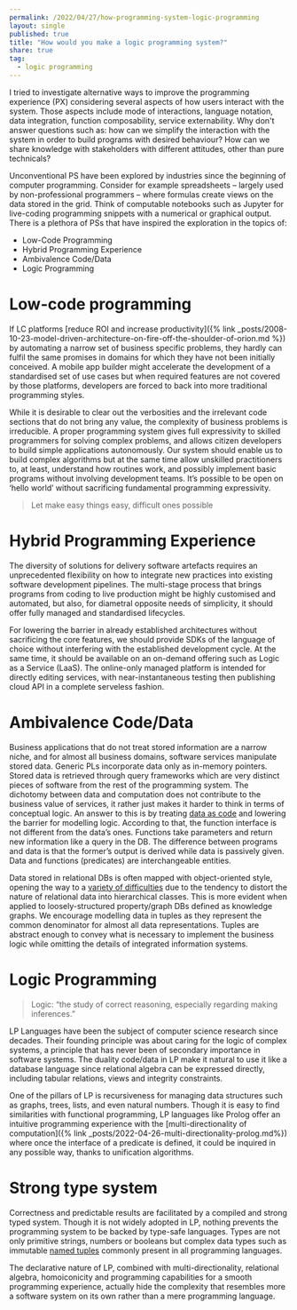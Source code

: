 ```yaml
---
permalink: /2022/04/27/how-programming-system-logic-programming
layout: single
published: true
title: "How would you make a logic programming system?"
share: true
tag:
  - logic programming
---
```

I tried to investigate alternative ways to improve the programming experience (PX) considering several aspects of how users interact with the system. Those aspects include mode of interactions, language notation, data integration, function composability, service externability. Why don't answer questions such as: how can we simplify the interaction with the system in order to build programs with desired behaviour? How can we share knowledge with stakeholders with different attitudes, other than pure technicals?

Unconventional PS have been explored by industries since the beginning of computer programming. Consider for example spreadsheets – largely used by non-professional programmers – where formulas create views on the data stored in the grid. Think of computable notebooks such as Jupyter for live-coding programming snippets with a numerical or graphical output. There is a plethora of PSs that have inspired the exploration in the topics of:

- Low-Code Programming
- Hybrid Programming Experience
- Ambivalence Code/Data
- Logic Programming

# Low-code programming

If LC platforms [reduce ROI and increase productivity]({% link _posts/2008-10-23-model-driven-architecture-on-fire-off-the-shoulder-of-orion.md %}) by automating a narrow set of business specific problems, they hardly can fulfil the same promises in domains for which they have not been initially conceived. A mobile app builder might accelerate the development of a standardised set of use cases but when required features are not covered by those platforms, developers are forced to back into more traditional programming styles.

While it is desirable to clear out the verbosities and the irrelevant code sections that do not bring any value, the complexity of business problems is irreducible. A proper programming system gives full expressivity to skilled programmers for solving complex problems, and allows citizen developers to build simple applications autonomously. Our system should enable us to build complex algorithms but at the same time allow unskilled practitioners to, at least, understand how routines work, and possibly implement basic programs without involving development teams. It’s possible to be open on ‘hello world’ without sacrificing fundamental programming expressivity.
>Let make easy things easy, difficult ones possible

# Hybrid Programming Experience

The diversity of solutions for delivery software artefacts requires an unprecedented flexibility on how to integrate new practices into existing software development pipelines. The multi-stage process that brings programs from coding to live production might be highly customised and automated, but also, for diametral opposite needs of simplicity, it should offer fully managed and standardised lifecycles.

For lowering the barrier in already established architectures without sacrificing the core features, we should provide SDKs of the language of choice without interfering with the established development cycle. At the same time, it should be available on an on-demand offering such as Logic as a Service (LaaS). The online-only managed platform is intended for directly editing services, with near-instantaneous testing then publishing cloud API in a complete serveless fashion.

# Ambivalence Code/Data

Business applications that do not treat stored information are a narrow niche, and for almost all business domains, software services manipulate stored data. Generic PLs incorporate data only as in-memory pointers. Stored data is retrieved through query frameworks which are very distinct pieces of software from the rest of the programming system. The dichotomy between data and computation does not contribute to the business value of services, it rather just makes it harder to think in terms of conceptual logic. An answer to this is by treating [data as code](https://en.wikipedia.org/wiki/Homoiconicity) and lowering the barrier for modelling logic. According to that, the function interface is not different from the data’s ones. Functions take parameters and return new information like a query in the DB. The difference between programs and data is that the former’s output is derived while data is passively given. Data and functions (predicates) are interchangeable entities.

Data stored in relational DBs is often mapped with object-oriented style, opening the way to a [variety of difficulties](https://en.wikipedia.org/wiki/Object%E2%80%93relational_impedance_mismatch) due to the tendency to distort the nature of relational data into hierarchical classes. This is more evident when applied to loosely-structured property/graph DBs defined as knowledge graphs. We encourage modelling data in tuples as they represent the common denominator for almost all data representations. Tuples are abstract enough to convey what is necessary to implement the business logic while omitting the details of integrated information systems.

# Logic Programming

>Logic: “the study of correct reasoning, especially regarding making inferences.”

LP Languages have been the subject of computer science research since decades. Their founding principle was about caring for the logic of complex systems, a principle that has never been of secondary importance in software systems. The duality code/data in LP make it natural to use it like a database language since relational algebra can be expressed directly, including tabular relations, views and integrity constraints.

One of the pillars of LP is recursiveness for managing data structures such as graphs, trees, lists, and even natural numbers. Though it is easy to find similarities with functional programming, LP languages like Prolog offer an intuitive programming experience with the [multi-directionality of computation]({% link _posts/2022-04-26-multi-directionality-prolog.md%}) where once the interface of a predicate is defined, it could be inquired in any possible way, thanks to unification algorithms.

# Strong type system

Correctness and predictable results are facilitated by a compiled and strong typed system. Though it is not widely adopted in LP, nothing prevents the programming system to be backed by type-safe languages. Types are not only primitive strings, numbers or booleans but complex data types such as immutable [named tuples](https://docs.scala-lang.org/tour/case-classes.html) commonly present in all programming languages.

The declarative nature of LP, combined with multi-directionality, relational algebra, homoiconicity and programming capabilities for a smooth programming experience, actually hide the complexity that resembles more a software system on its own rather than a mere programming language.
